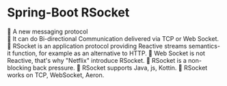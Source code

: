 # Spring-Boot RSocket
🔘 A new messaging protocol                                                                                        
🔘 It can do Bi-directional Communication delivered via TCP or Web Socket.
🔘 RSocket is an application protocol providing Reactive streams semantics-it function, for example as an alternative to HTTP.
🔘 Web Socket is not Reactive, that's why "Netflix" introduce RSocket.
🔘 RSocket is a non-blocking back pressure.
🔘 RSocket supports Java, js, Kottin.
🔘 RSocket works on TCP, WebSocket, Aeron.


